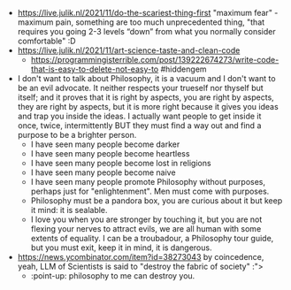 - https://live.julik.nl/2021/11/do-the-scariest-thing-first "maximum fear" - maximum pain, something are too much unprecedented thing, "that requires you going 2-3 levels “down” from what you normally consider comfortable" :D
- https://live.julik.nl/2021/11/art-science-taste-and-clean-code
	- https://programmingisterrible.com/post/139222674273/write-code-that-is-easy-to-delete-not-easy-to #hiddengem 
- I don't want to talk about Philosophy, it is a vacuum and I don't want to be an evil advocate. It neither respects your trueself nor thyself but itself; and it proves that it is right by aspects, you are right by aspects, they are right by aspects, but it is more right because it gives you ideas and trap you inside the ideas. I actually want people to get inside it once, twice, intermittently BUT they must find a way out and find a purpose to be a brighter person.
	- I have seen many people become darker
	- I have seen many people become heartless
	- I have seen many people become lost in religions
	- I have seen many people become naive
	- I have seen many people promote Philosophy without purposes, perhaps just for "enlightenment". Men must come with purposes.
	- Philosophy must be a pandora box, you are curious about it but keep it mind: it is sealable.
	- I love you when you are stronger by touching it, but you are not flexing your nerves to attract evils, we are all human with some extents of equality. I can be a troubadour, a Philosophy tour guide, but you must exit, keep it in mind, it is dangerous.
- https://news.ycombinator.com/item?id=38273043 by coincedence, yeah, LLM of Scientists is said to "destroy the fabric of society" :">
	- :point-up: philosophy to me can destroy you.